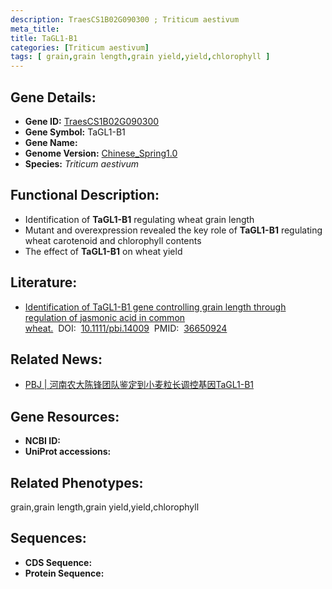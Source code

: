 ```yaml
---
description: TraesCS1B02G090300 ; Triticum aestivum
meta_title:
title: TaGL1-B1
categories: [Triticum aestivum]
tags: [ grain,grain length,grain yield,yield,chlorophyll ]
---
```


## Gene Details:
- **Gene ID:**	[TraesCS1B02G090300]()
- **Gene Symbol:** TaGL1-B1
- **Gene Name:** 
- **Genome Version:** [Chinese_Spring1.0]()
- **Species:** *Triticum aestivum*

## Functional Description:
   - Identification of **TaGL1-B1** regulating wheat grain length
   - Mutant and overexpression revealed the key role of **TaGL1-B1** regulating wheat carotenoid and chlorophyll contents
   - The effect of **TaGL1-B1** on wheat yield

## Literature:
   - [Identification of TaGL1-B1 gene controlling grain length through regulation of jasmonic acid in common wheat.]( https://onlinelibrary.wiley.com/doi/10.1111/pbi.14009)&nbsp;&nbsp;DOI:&nbsp;&nbsp;[10.1111/pbi.14009](https://onlinelibrary.wiley.com/doi/10.1111/pbi.14009)&nbsp;&nbsp;PMID:&nbsp;&nbsp;[36650924](https://pubmed.ncbi.nlm.nih.gov/36650924/)

## Related News:
   - [PBJ | 河南农大陈锋团队鉴定到小麦粒长调控基因TaGL1-B1](https://mp.weixin.qq.com/s?__biz=Mzg3MDEwNDEyMg==&mid=2247544466&idx=1&sn=8c4b60d3b4bdd1db4f8908a80456425c&chksm=ce9083c7f9e70ad11cc303c5f42b4c0cddc2169ab2d820e96ebf05a5a3c30c9c7c89d4cbcd75&scene=27#wechat_redirect)

## Gene Resources:
- **NCBI ID:** [](https://www.ncbi.nlm.nih.gov/gene/?term=)
- **UniProt accessions:** [](https://www.uniprot.org/uniprotkb//entry)

## Related Phenotypes:
grain,grain length,grain yield,yield,chlorophyll

## Sequences:
- **CDS Sequence:**
- **Protein Sequence:**
